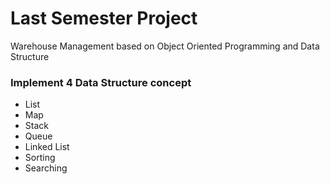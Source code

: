 
# Last Semester Project

Warehouse Management based on Object Oriented Programming and Data Structure

### Implement 4 Data Structure concept
- List
- Map
- Stack
- Queue
- Linked List
- Sorting
- Searching

